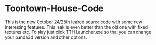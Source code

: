 Toontown-House-Code
==============

This is the new October 24/25th leaked source code with some new interesting features. This leak is even better than the old one with fixed textures etc. To play just click TTH Launcher.exe so that you can change your panda3d version and other options.